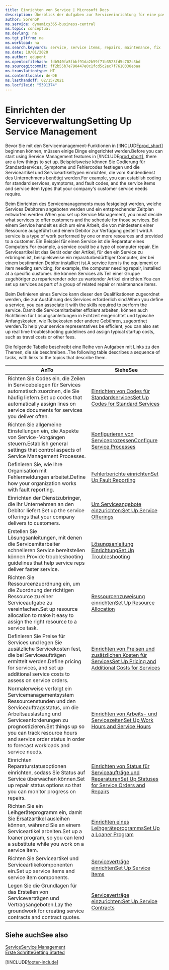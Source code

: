 ```yaml
---
title: Einrichten von Service | Microsoft Docs
description: Überblick der Aufgaben zur Serviceeinrichtung für eine passende Serviceverwaltungsmethode für Ihre Organisation.
author: SorenGP
ms.service: dynamics365-business-central
ms.topic: conceptual
ms.devlang: na
ms.tgt_pltfrm: na
ms.workload: na
ms.search.keywords: service, service items, repairs, maintenance, fix
ms.date: 10/01/2020
ms.author: edupont
ms.openlocfilehash: fdb540fa5fbbf91da2b59f71b3523fd5c702c3bd
ms.sourcegitcommit: ff2b55b7e790447e0c1fcd5c2ec7f7610338ebaa
ms.translationtype: HT
ms.contentlocale: de-DE
ms.lasthandoff: 02/15/2021
ms.locfileid: "5391374"
---
```

# <a name="setting-up-service-management"></a><span data-ttu-id="081b4-103">Einrichten der Serviceverwaltung</span><span class="sxs-lookup"><span data-stu-id="081b4-103">Setting Up Service Management</span></span>
<span data-ttu-id="081b4-104">Bevor Sie mit den Servicemanagement-Funktionen in [!INCLUDE[prod_short](includes/prod_short.md)] beginnen können, müssen einige Dinge eingerichtet werden.</span><span class="sxs-lookup"><span data-stu-id="081b4-104">Before you can start using Service Management features in [!INCLUDE[prod_short](includes/prod_short.md)], there are a few things to set up.</span></span> <span data-ttu-id="081b4-105">Beispielsweise können Sie Codierung für Standardservices, Symptome und Fehlercodes festlegen und die Serviceartikel und Serviceartikeltypen einrichten, die vom Kundendienst des Unternehmens benötigt werden.</span><span class="sxs-lookup"><span data-stu-id="081b4-105">For example, you can establish coding for standard services, symptoms, and fault codes, and the service items and service item types that your company's customer service needs require.</span></span>  

<span data-ttu-id="081b4-106">Beim Einrichten des Servicemanagements muss festgelegt werden, welche Services Debitoren angeboten werden und ein entsprechender Zeitplan entworfen werden.</span><span class="sxs-lookup"><span data-stu-id="081b4-106">When you set up Service Management, you must decide what services to offer customers and the schedule for those services.</span></span> <span data-ttu-id="081b4-107">Bei einem Service handelt es sich um eine Arbeit, die von mindestens einer Ressource ausgeführt und einem Debitor zur Verfügung gestellt wird.</span><span class="sxs-lookup"><span data-stu-id="081b4-107">A service is a type of work performed by one or more resources and provided to a customer.</span></span> <span data-ttu-id="081b4-108">Ein Beispiel für einen Service ist die Reparatur eines Computers.</span><span class="sxs-lookup"><span data-stu-id="081b4-108">For example, a service could be a type of computer repair.</span></span> <span data-ttu-id="081b4-109">Ein Serviceartikel ist das Gerät oder der Artikel, für den ein Service zu erbringen ist, beispielsweise ein reparaturbedürftiger Computer, der bei einem bestimmten Debitor installiert ist.</span><span class="sxs-lookup"><span data-stu-id="081b4-109">A service item is the equipment or item needing servicing, for example, the computer needing repair, installed at a specific customer.</span></span> <span data-ttu-id="081b4-110">Sie können Services als Teil einer Gruppe zugehöriger zu reparierender oder zu wartender Artikel einrichten.</span><span class="sxs-lookup"><span data-stu-id="081b4-110">You can set up services as part of a group of related repair or maintenance items.</span></span>  
  
<span data-ttu-id="081b4-111">Beim Definieren eines Service kann dieser den Qualifikationen zugeordnet werden, die zur Ausführung des Services erforderlich sind.</span><span class="sxs-lookup"><span data-stu-id="081b4-111">When you define a service, you can associate it with the skills required to perform the service.</span></span> <span data-ttu-id="081b4-112">Damit die Servicemitarbeiter effizient arbeiten, können auch Richtlinien für Lösungsanleitungen in Echtzeit eingerichtet und typische Anfangskosten, wie Reisekosten oder andere Gebühren, zugeordnet werden.</span><span class="sxs-lookup"><span data-stu-id="081b4-112">To help your service representatives be efficient, you can also set up real time troubleshooting guidelines and assign typical startup costs, such as travel costs or other fees.</span></span>  

<span data-ttu-id="081b4-113">Die folgende Tabelle beschreibt eine Reihe von Aufgaben mit Links zu den Themen, die sie beschreiben..</span><span class="sxs-lookup"><span data-stu-id="081b4-113">The following table describes a sequence of tasks, with links to the topics that describe them.</span></span>  
  
| <span data-ttu-id="081b4-114">An</span><span class="sxs-lookup"><span data-stu-id="081b4-114">To</span></span> | <span data-ttu-id="081b4-115">Siehe</span><span class="sxs-lookup"><span data-stu-id="081b4-115">See</span></span> |
| --- | --- |
| <span data-ttu-id="081b4-116">Richten Sie Codes ein, die Zeilen in Servicebelegen für Services automatisch zuordnen, die Sie häufig liefern.</span><span class="sxs-lookup"><span data-stu-id="081b4-116">Set up codes that automatically assign lines on service documents for services you deliver often.</span></span> |[<span data-ttu-id="081b4-117">Einrichten von Codes für Standardservices</span><span class="sxs-lookup"><span data-stu-id="081b4-117">Set Up Codes for Standard Services</span></span>](service-how-setup-service-coding.md)|
| <span data-ttu-id="081b4-118">Richten Sie allgemeine Einstellungen ein, die Aspekte von Service-Vorgängen steuern.</span><span class="sxs-lookup"><span data-stu-id="081b4-118">Establish general settings that control aspects of Service Management Processes.</span></span>|[<span data-ttu-id="081b4-119">Konfigurieren von Serviceprozessen</span><span class="sxs-lookup"><span data-stu-id="081b4-119">Configure Service Processes</span></span>](service-setup-service-processes.md)|
| <span data-ttu-id="081b4-120">Definieren Sie, wie Ihre Organisation mit Fehlermeldungen arbeitet.</span><span class="sxs-lookup"><span data-stu-id="081b4-120">Define how your organization works with fault reporting.</span></span> |[<span data-ttu-id="081b4-121">Fehlerberichte einrichten</span><span class="sxs-lookup"><span data-stu-id="081b4-121">Set Up Fault Reporting</span></span>](service-how-setup-fault-reporting.md) |
| <span data-ttu-id="081b4-122">Einrichten der Dienstzubringer, die Ihr Unternehmen an den Debitor liefert.</span><span class="sxs-lookup"><span data-stu-id="081b4-122">Set up the service offerings that your company delivers to customers.</span></span>|[<span data-ttu-id="081b4-123">Um Serviceangebote einzurichten:</span><span class="sxs-lookup"><span data-stu-id="081b4-123">Set Up Service Offerings</span></span>](service-how-setup-service-offerings.md)|
| <span data-ttu-id="081b4-124">Erstellen Sie Lösungsanleitungen, mit denen die Servicemitarbeiter schnelleren Service bereitstellen können.</span><span class="sxs-lookup"><span data-stu-id="081b4-124">Provide troubleshooting guidelines that help service reps deliver faster service.</span></span> |[<span data-ttu-id="081b4-125">Lösungsanleitung Einrichtung</span><span class="sxs-lookup"><span data-stu-id="081b4-125">Set Up Troubleshooting</span></span>](service-how-setup-troubleshooting.md) |
| <span data-ttu-id="081b4-126">Richten Sie Ressourcenzuordnung ein, um die Zuordnung der richtigen Ressource zu einer Serviceaufgabe zu vereinfachen.</span><span class="sxs-lookup"><span data-stu-id="081b4-126">Set up resource allocation to make it easy to assign the right resource to a service task.</span></span> |[<span data-ttu-id="081b4-127">Ressourcenzuweisung einrichten</span><span class="sxs-lookup"><span data-stu-id="081b4-127">Set Up Resource Allocation</span></span>](service-how-setup-resource-allocation.md) |
| <span data-ttu-id="081b4-128">Definieren Sie Preise für Services und legen Sie zusätzliche Servicekosten fest, die bei Serviceaufträgen ermittelt werden.</span><span class="sxs-lookup"><span data-stu-id="081b4-128">Define pricing for services, and set up additional service costs to assess on service orders.</span></span> |[<span data-ttu-id="081b4-129">Einrichten von Preisen und zusätzlichen Kosten für Services</span><span class="sxs-lookup"><span data-stu-id="081b4-129">Set Up Pricing and Additional Costs for Services</span></span>](service-how-setup-service-costs-pricing.md)|
| <span data-ttu-id="081b4-130">Normalerweise verfolgt ein Servicemanagementsystem Ressourcenstunden und den Serviceauftragsstatus, um die Arbeitsauslastung und Serviceanforderungen zu prognostizieren.</span><span class="sxs-lookup"><span data-stu-id="081b4-130">Set things up so you can track resource hours and service order status in order to forecast workloads and service needs.</span></span>|[<span data-ttu-id="081b4-131">Einrichten von Arbeits- und Servicezeiten</span><span class="sxs-lookup"><span data-stu-id="081b4-131">Set Up Work Hours and Service Hours</span></span>](service-how-setup-work-service-hours.md)|
| <span data-ttu-id="081b4-132">Einrichten Reparaturstatusoptionen einrichten, sodass Sie Status auf Service überwachen können.</span><span class="sxs-lookup"><span data-stu-id="081b4-132">Set up repair status options so that you can monitor progress on repairs.</span></span> | [<span data-ttu-id="081b4-133">Einrichten von Status für Serviceaufträge und Reparaturen</span><span class="sxs-lookup"><span data-stu-id="081b4-133">Set Up Statuses for Service Orders and Repairs</span></span>](service-order-repair-status.md)|
| <span data-ttu-id="081b4-134">Richten Sie ein Leihgeräteprogramm ein, damit Sie Ersatzartikel ausleihen können, während Sie an einem Serviceartikel arbeiten.</span><span class="sxs-lookup"><span data-stu-id="081b4-134">Set up a loaner program, so you can lend a substitute while you work on a service item.</span></span> |[<span data-ttu-id="081b4-135">Einrichten eines Leihgeräteprogramms</span><span class="sxs-lookup"><span data-stu-id="081b4-135">Set Up a Loaner Program</span></span>](service-how-setup-loaner-program.md) |
| <span data-ttu-id="081b4-136">Richten Sie Serviceartikel und Serviceartikelkomponenten ein.</span><span class="sxs-lookup"><span data-stu-id="081b4-136">Set up service items and service item components.</span></span> |[<span data-ttu-id="081b4-137">Serviceverträge einrichten</span><span class="sxs-lookup"><span data-stu-id="081b4-137">Set Up Service Items</span></span>](service-how-setup-service-items.md) |
| <span data-ttu-id="081b4-138">Legen Sie die Grundlagen für das Erstellen von Serviceverträgen und Vertragsangeboten.</span><span class="sxs-lookup"><span data-stu-id="081b4-138">Lay the groundwork for creating service contracts and contract quotes.</span></span> |[<span data-ttu-id="081b4-139">Serviceverträge einzurichten:</span><span class="sxs-lookup"><span data-stu-id="081b4-139">Set Up Service Contracts</span></span>](service-how-setup-service-contracts.md) |

## <a name="see-also"></a><span data-ttu-id="081b4-140">Siehe auch</span><span class="sxs-lookup"><span data-stu-id="081b4-140">See also</span></span>
[<span data-ttu-id="081b4-141">Service</span><span class="sxs-lookup"><span data-stu-id="081b4-141">Service Management</span></span>](service-service.md)  
[<span data-ttu-id="081b4-142">Erste Schritte</span><span class="sxs-lookup"><span data-stu-id="081b4-142">Getting Started</span></span>](product-get-started.md)  


[!INCLUDE[footer-include](includes/footer-banner.md)]